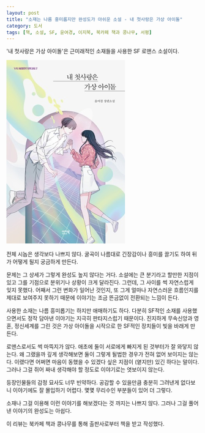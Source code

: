 ```yaml
---
layout: post
title: "소재는 나름 흥미롭지만 완성도가 아쉬운 소설 - 내 첫사랑은 가상 아이돌"
category: 도서
tags: [책, 소설, SF, 윤여경, 이지북, 북카페 책과 콩나무, 서평]
---
```


'내 첫사랑은 가상 아이돌'은
근미래적인 소재들을 사용한 SF 로맨스 소설이다.

![표지](/images/my-first-love-is-virtual-idol-book-h480.jpg)

전체 시놉은 생각보다 나쁘지 않다.
굴곡이 나름대로 긴장감이나 흥미를 끌기도 하여
뒤가 어떻게 될지 궁금하게 만든다.

문제는 그 상세가 그렇게 완성도 높지 않다는 거다.
소설에는 큰 분기라고 할만한 지점이 있고
그를 기점으로 분위기나 상황이 크게 달라진다.
그런데, 그 사이를 썩 자연스럽게 잊지 못했다.
어째서 그런 변화가 일어난 것인지,
또 그게 얼마나 자연스러운 흐름인지를 제대로 보여주지 못하기 때문에
이야기는 조금 뜬금없이 전환되는 느낌이 든다.

사용한 소재는 나름 흥미롭기는 하지만 애매하기도 하다.
다분히 SF적인 소재를 사용했으면서도
정작 담아낸 이야기는 지극히 판타지스럽기 때문이다.
진지하게 무속신앙과 영혼, 정신세계를 그린 것은
가상 아이돌을 시작으로 한 SF적인 장치들이 빛을 바래게 만든다.

로맨스로서도 썩 마뜩지가 않다.
애초에 둘이 서로에게 빠지게 된 것부터가 잘 와닿지 않는다.
왜 그랬을까 깊게 생각해보면 둘이 그렇게 될법한 경우가 전혀 없어 보이지는 않는다.
이랬다면 어쩌면 마음이 동했을 수 있겠다 싶은 지점이 (옅지만) 있긴 하다는 말이다.
그러나 그걸 쥐어 짜내 생각해야 할 정도로 이야기로는 엿보이지 않는다.

등장인물들의 감정 묘사도 너무 빈약하다.
공감할 수 있을만큼 충분히 그려낸게 없다보니
이야기에도 잘 몰입하기 어렵다.
몇몇 무리수인 부분들이 있어 더 그렇다.

소재나 그걸 이용해 이런 이야기를 해보겠다는 것 까지는 나쁘지 않다.
그러나 그걸 풀어낸 이야기의 완성도는 아쉽다.



<div class="im im-info">
이 리뷰는 북카페 책과 콩나무를 통해 출판사로부터 책을 받고 작성했다.
</div>

